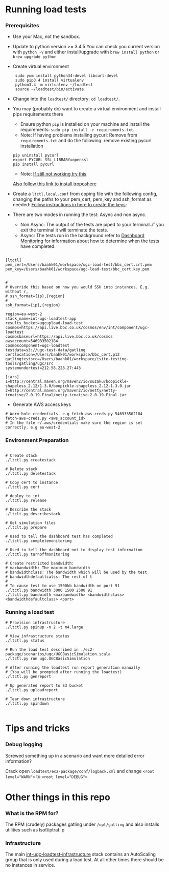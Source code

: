 # Running load tests
### Prerequisites
 * Use your Mac, not the sandbox.
 * Update to python version >= 3.4.5 You can check you current version with
   `python -V` and either install/upgrade with `brew install python` or `brew
   upgrade python`
 * Create virtual environment
   ```
    sudo yum install python34-devel libcurl-devel
    sudo pip3.4 install virtualenv
    python3.4 -m virtualenv ~/loadtest
    source ~/loadtest/bin/activate
    ```
 * Change into the `loadtest/` directory: `cd loadtest/`.
 * You may (probably do) want to create a virtual environment and install pips requirements there
    * Ensure python `pip` is installed on your machine and install the
   requirements: `sudo pip install -r requirements.txt`.
    * Note: If having problems installing pycurl: Remove from `requirements.txt` and do the following:
        remove existing pycurl installation
	```
	pip uninstall pycurl
	export PYCURL_SSL_LIBRARY=openssl
	pip install pycurl
	```
    * Note: [If still not working try this](https://stackoverflow.com/questions/47888757/importerror-pycurl-libcurl-link-time-ssl-backend-openssl-is-different-from-c)

   [Also follow this link to install troposhere](https://confluence.dev.bbc.co.uk/display/RMServices/Gap+Analysis+-+CosmosTroposhere)
   
 * Create a `ltctl.local.conf` from coping file with the following config, changing the
   paths to your pem_cert, pem_key and ssh_format as needed: [Follow instructions in here to create the keys](openssl.md):

 * There are two modes in running the test: Async and non async.
 
	*  Non Async: The output of the tests are piped to your terminal..if you exit the terminal it will terminate the tests.
	*  Async: The tests run in the background refer to [Dashboard Monitoring](async.md) for information about how to determine when the tests have completed.

```dosini
	  
[ltctl]
pem_cert=/Users/baahk01/workspace/ugc-load-test/bbc_cert.crt.pem
pem_key=/Users/baahk01/workspace/ugc-load-test/bbc_cert.key.pem


#
# Override this based on how you would SSH into instances. E.g. without r,
# ssh_format={ip},{region}
#
ssh_format={ip},{region}

region=eu-west-2
stack_name=int-ugc-loadtest-app
results_bucket=ugcupload-load-test
cosmos=https://api.live.bbc.co.uk/cosmos/env/int/component/ugc-loadtest
cosmosbaseurl=https://api.live.bbc.co.uk/cosmos
awsaccount=546933502184
cosmoscomponent=ugc-loadtest
testdata=s3://ugc-test-data/gatling
certlocation=/Users/baahk01/workspace/bbc_cert.p12
gatlingtestsrc=/Users/baahk01/workspace/isite-testing-tools/gatling/ugc/src
systemundertest=212.58.228.27:443

[jars]
1=http://central.maven.org/maven2/io/suzaku/boopickle-shapeless_2.12/1.3.0/boopickle-shapeless_2.12-1.3.0.jar
2=http://central.maven.org/maven2/io/netty/netty-tcnative/2.0.19.Final/netty-tcnative-2.0.19.Final.jar

```
 * Generate AWS access keys
```shell
# Worm hole credentials. e.g fetch-aws-creds.py 546933502184
fetch-aws-creds.py <aws_account_id>
# In the file ~/.aws/credentials make sure the region is set correctly. e.g eu-west-2

```

### Environment Preparation
```shell

# Create stack
./ltctl.py createstack

# Delete stack
./ltctl.py deletestack

# Copy cert to instance
./ltctl.py cert

# deploy to int
./ltctl.py release

# Describe the stack
./ltclt.py describestack

# Get simulation files
./ltclt.py prepare

# Used to tell the dashboard test has completed
./ltctl.py completemonitoring

# Used to tell the dashboard not to display test information
./ltctl.py turnoffmonitoring

# Create restricted bandwidth:
# maxbandwidth: The maximum bandwidth
# bandwidthclass: The bandwidth which will be used by the test
# bandwidthdefaultcalss: The rest of t
#
# To cause test to use 1500kb bandwidth on port 91
./ltctl.py bandwidth 3000 1500 2500 91
./ltclt.py bandwidth <maxbandwidth> <bandwidthclass> <bandwidthdefaultclass> <port>

```

### Running a load test
```shell
# Provision infrastructure
./ltctl.py spinup -n 2 -t m4.large

# View infrastructure status
./ltctl.py status

# Run the load test described in ./ec2-package/scenarios/ugc/UGCBasicSimulation.scala
./ltctl.py run ugc.UGCBasicSimulation

# After running the loadtest run report generation manually 
# (You will be prompted after running the loadtest)
./ltctl.py genreport

# Up generated report to S3 bucket 
./ltctl.py uploadreport

# Tear down infrastructure
./ltctl.py spindown


```

# Tips and tricks

### Debug logging
Screwed something up in a scenario and want more detailed error information?

Crack open `loadtest/ec2-package/conf/logback.xml` and change
`<root level="WARN">` to `<root level="DEBUG">`.


# Other things in this repo
### What is the RPM for?
The RPM (crudely) packages gatling under `/opt/gatling` and also installs
utilities such as lsof/iptraf.
p
### Infrastructure
The main
[int-ugc-loadtest-infrastructure](https://admin.live.bbc.co.uk/cosmos/env/int/component/ugc-loadtest/stacks)
stack contains an AutoScaling group that is only used during a load test. At
all other times there should be no instances in service.
